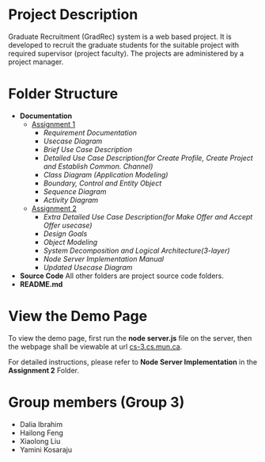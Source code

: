 # Project Description

Graduate Recruitment (GradRec) system is a web based project. It is developed to recruit the graduate students for the suitable project with required supervisor (project faculty). The projects are administered by a project manager.

# Folder Structure

- **Documentation**
  - [Assignment 1](https://github.com/n6600shaw/GradRec/tree/master/Documentation/Assignment_1)
    - *Requirement Documentation*
    - *Usecase Diagram*
    - *Brief Use Case Description*
    - *Detailed Use Case Description(for Create Profile, Create Project and Establish Common. Channel)*
    - *Class Diagram (Application Modeling)*
    - *Boundary, Control and Entity Object*
    - *Sequence Diagram*
    - *Activity Diagram*
  - [Assignment 2](https://github.com/n6600shaw/GradRec/tree/master/Documentation/Assignment_2)
    - *Extra Detailed Use Case Description(for Make Offer and Accept Offer usecase)*
    - *Design Goals*
    - *Object Modeling*
    - *System Decomposition and Logical Architecture(3-layer)*
    - *Node Server Implementation Manual*
    - *Updated Usecase Diagram*
- **Source Code**
All other folders are project source code folders.
- **README.md**

# View the Demo Page

To view the demo page, first run the **node server.js** file on the server, then the webpage shall be viewable at url [cs-3.cs.mun.ca](http://cs-3.cs.mun.ca/).

For detailed instructions, please refer to **Node Server Implementation** in the **Assignment 2** Folder.

# Group members (Group 3)

- Dalia Ibrahim
- Hailong Feng
- Xiaolong Liu
- Yamini Kosaraju
